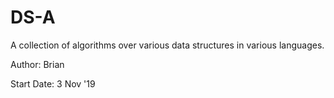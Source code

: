 # DS-A
A collection of algorithms over various data structures in various languages.

Author: Brian

Start Date: 3 Nov '19
